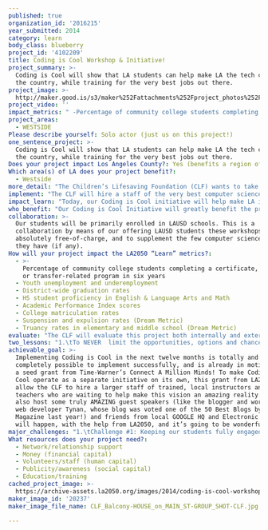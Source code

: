 ```yaml
---
published: true
organization_id: '2016215'
year_submitted: 2014
category: learn
body_class: blueberry
project_id: '4102209'
title: Coding is Cool Workshop & Initiative!
project_summary: >-
  Coding is Cool will show that LA students can help make LA the tech capital of
  the country, while training for the very best jobs out there.
project_image: >-
  http://maker.good.is/s3/maker%252Fattachments%252Fproject_photos%252Fimages%252F20237%252Fdisplay%252FCLF_Balcony-HOUSE_on_MAIN_ST-GROUP_SHOT-CLF.jpg=c570x385
project_video: ''
impact_metrics: " -Percentage of community college students completing a certificate, degree, or transfer-related program in six years AND  College matriculation rates: \r\nThis is already the primary goal of the CLF’s Care through College Program, under which Coding is Cool will be operating. We are certain that CIC will only further, positively impact and greatly increase our students’ college graduation rates. ALL of our students in our Care trough College Program who have graduated high school are currently attending college (usually starting with SMC.) Coding is Cool will maximize these metrics.\r\n -Youth unemployment and underemployment: Computer Science and programming, being able to build and create a killer app or computer game- this is the future career for young adults, and will impact any job or career in a positive way. (And did you know that skilled high school coders and computer engineer interns have earned over $5,000 per month?) Coding is Cool will not help them get “a” job, but get “the” job of the future in LA, if they want it. CIC will  offer them an unparalled and very competitive edge. \r\n-District-wide graduation rates: Coding is Cool will exponentially amp up our students’ creativity, curiosity and very specific skills in both math and science, simply by breaking down both the stigma and intimidation factors typically engendered by both of  these subjects. This in itself will greatly help raise high school grad levels in our districts-by allowing students to overcome their fears of succeeding in these subjects. (No more “I’m bad at math!” and “Science is so lame!” Nope!) Test scores will be higher, grades will greatly improve, and intellectual confidence will soar-these students will want to graduate and move forward.\r\n -HS student proficiency in English & Language Arts and Math \r\n AND Academic Performance Index scores: Ditto the above, with the additional bonus of adding intellectual confidence in ALL subjects by mastering computer programming. I mean, how many sixth-graders can build their own app? (The President can’t! even do that!)  The intellectual transformation will be so exciting to observe, and we cannot WAIT to experience and see it happening. Scores will be higher when learning about “difficult” subjects gets easier, updated, better.\r\n  -Suspension and expulsion rates  AND  \r\n Truancy rates in elementary and middle school :  CIC will add the confidence and desire of mastering advanced subjects-school where they'll EXCEL, NOT want to ditch out on!"
project_areas:
  - WESTSIDE
Please describe yourself: Solo actor (just us on this project!)
one_sentence_project: >-
  Coding is Cool will show that LA students can help make LA the tech capital of
  the country, while training for the very best jobs out there.
Does your project impact Los Angeles County?: Yes (benefits a region of LA County)
Which area(s) of LA does your project benefit?:
  - Westside
more_detail: "The Children’s Lifesaving Foundation (CLF) wants to take our Care through College Program Students to the next level with our newly created Coding is Cool Workshops and Initiative – to make computer science and programming cool, fun, highly teachable and accessible!  These workshops will further help to transform our at-risk students’ lives,  and help to position LA as the Tech Capital of the West Coast! \r\n\r\nCoding is Cool will teach the CLF’s very low-income, at-risk students enrolled in our Care through College Program in LA all about computer programming in a fun and highly engaging way. We will show them how to code and program, and show them how to create their very own computer app-a supreme academic edge. It's going to be AMAZING!"
implement: "The CLF will hire a staff of the very best computer science instructors who know how to engage and help stimulate the creativity of our middle-to-high-school age population of “low-income, at-risk” students- and inspire them to learn not only coding and programming basics and more- but how to create their very own apps in the process!  We want to enlighten our students to the fact that computer science is THE industry of the future- and that THEY- regardless of \r\nsocio-economic background, can help make LA into the next Silicone Valley!\r\nThe CLF will  also hire additional STEM-focused tutors, in order to further aid with the increasing interest and application in all levels of their math and science subjects, and to further inspire them to get excited about learning more about Math, Technology, Science, and make certain their GPA stays at not only an acceptable place- but at a highly competitive one.We are also calling this an “Initiative” because we also want to help remove the stigma of both intimidation and exclusion from learning about computer science- (It is NOT as hard as one thinks in today’s plugged-in world!) and that learning about it and how to do it IS cool, not geeky or difficult. Don’t bully something you know nothing about, and this is something we want to get across- just give this a chance, and see what happens!\r\n\r\n\r\n\r\n\r\n\r\n"
impact_learn: "Today, our Coding is Cool initiative will help make LA into the best place to learn because our Care through College students will be studying for the career of the future- the field of Computer Science. This initiative will not only make them MORE competitive and viable in the job market when they graduate college, but will help make LA the place where tech companies will want to expand and grow and find the best, most innovative programmers in the country. (Because here in LA, they start learning to code and to program as children and young teens!)\r\n\r\nBy 2050, the CLF sees LA as the second Silicone Valley, and having students coming from lower-income backgrounds being able to attain AMAZING jobs, right out of school (and earn up to three times the average salary!)  This would be a highly tremendous boost to the community on ALL levels- and we are EXCITED to see it become a reality!\r\n\r\nCoding is Cool Goals are Three-Fold: \r\n1. To allow the students on our Care through College Program (who are middle school to high school age, at-risk and primarily Latino youth in LA) access to actual Coding and Computer Programming Workshops- so that they may learn the fundamentals of computer science, coding and programming and building apps-culminating in creating their very own app at the end of the first year’s  CIC workshop.\r\n\r\n2. The CLF will hire a staff of awesome STEM tutors to instruct our students specifically in Science and Math- to demonstrate just how  fascinating these subjects truly are, to insure graduation rates and good college entry prospects, and- to further inspire and augment their interest in our new CIC workshops.\r\n\r\n3. The CLF will endeavor to inspire our students to think of a career completely outside of what they may ever have imagined- one in the fields of computer science and technology-and provide these future LA residents and taxpayers with the very means to have an impactful, meaningful, fulfilling and prosperous career.\r\n\r\nWe will also be connecting and hiring the best instructors to connect with our students, and give a fresh group of instructors the opportunity to impact an entire generation of young  Angelenos!"
who_benefit: "Our Coding is Cool Initiative will greatly benefit the primarily Latino, “at-risk,” and very, very low-income youth we serve in the Mar Vista, Palms, Venice and Culver City areas of Los Angeles. They all reside in LA county. The Census Bureau identifies them as  very, very low-income. These students are enrolled in LAUSD schools, and are a part of our larger Care through College Educational Program. A majority of these students are also a part of the CLF’s Vita Network, which allow their families to achieve more,  and to experience a far better quality of life in Los Angeles through our three Program Platforms. \r\n\r\nThis population is so in need of Coding is Cool for some very specific reasons:\r\n\r\n-In 2012, according to CollegeBoard.com. LESS THAN 3,000 Hispanic and African-American Students took the high school AP Computer Science Exam. This is a STAGGERING, and staggeringly SAD, fact. \r\n\r\nAccording to Forbes, Computer Science is the high-paid college degree. And according to NSF.gov. less than 2.4% of college students graduate with a degree in it! 9 out of 10 K-12 schools don’t even offer computer-programming classes, according to Code.org. \r\n\r\nAnd then there’s this, from Time.com’s own Keith Wagstaff: “If technology is the future, however, we are doing a woeful job of preparing our kids for it. Computer science is the only one of the STEM (science, technology, engineering and mathematics) fields that has actually seen a decrease in student participation over the last 20 years, from 25% of high school students to only 19%, according to a study by the National Center for Education Statistics. Take a look at the curriculum of many classes labeled “computer science” today, and you’ll find not much has changed from the days of dial-up modems. Most cover the basics: Learning how to type and use Microsoft Word and PowerPoint. “ (itals ours) Not encouraging!\r\n\r\nBut Coding is Cool can help change all of this, and change the entire trajectory of an at-risk child's young life and future career.\r\n\r\n\r\n"
collaboration: >-
  Our students will be primarily enrolled in LAUSD schools. This is a
  collaboration by means of our offering LAUSD students these workshops
  absolutely free-of-charge, and to supplement the few computer science classes
  they have (if any).
How will your project impact the LA2050 “Learn” metrics?:
  - >-
    Percentage of community college students completing a certificate, degree,
    or transfer-related program in six years
  - Youth unemployment and underemployment
  - District-wide graduation rates
  - HS student proficiency in English & Language Arts and Math
  - Academic Performance Index scores
  - College matriculation rates
  - Suspension and expulsion rates (Dream Metric)
  - Truancy rates in elementary and middle school (Dream Metric)
evaluate: "The CLF will evaluate this project both internally and externally. \r\nInternally, our staff will sit-in on all Coding is Cool Workshops, and survey the students monthly re: overall participation and specific engagement levels. We will also be rating their specific skill levels with monthly exams, which will be built into the workshop curriculum. \r\nExternally, we will have the instructors score the students’ progress (for our purposes only- we want to keep the classes non-competitive and free of external stressors), as well as the usability of the apps they create themselves. We will also have the instructors submit monthly evaluations of each student, so we may see their progress, and also help guide the instructors on who to focus on, in a more one-on-one way. We will have a monthly meeting with all of our new instructors, in order to pinpoint which students need more specific help and/or motivation to learn and move forward within the CIC workshop.\r\nAs this is a new project, the evaluation process will be absolutely crucial for us to make certain that is Coding is Cool is progressing as the CLF has envisioned it. We need that the project be feasible and valuable for our students to continue forward with-that they’re both learning intensely and enjoying it thoroughly- simultaneously.\r\n"
two_lessons: "1.\tTo NEVER  limit the opportunities, options and chances for this primarily Latino, at-risk and very low-income population of students. They deserve the VERY best, they can learn with the best, and they can BE the best. Our success stories are astounding- not because of us, but because of what our students are capable of dreaming of and going for in life.  Their confidence informs us, constantly, and we want to make sure they are prepared and know they can follow their dreams. We want our students to have as many extra advantages in life as possible, despite what their circumstances may be conveying.  CIC is one such incredible opportunity, and one that is not even offered in most local, private schools.\r\n2.\tWe have to be forward thinking for them, and computer science, not only as a career choice, but also as a practical application in any real-life situation (career-wise or life-wise!) gives one an edge that simply will never be diminished. We have learned that it is CRUCIAL for us to seek out as many as these innovative options as possible for our students- especially those that students in different districts or private schools may take for granted-to give them the academic edge that they need to progress through a college degree, and beyond.\r\n"
achievable_goal: >-
  Implementing Coding is Cool in the next twelve months is totally and
  completely possible to implement successfully, and is already in motion, with
  a seed grant from Time-Warner’s Connect A Million Minds! To make Coding is
  Cool operate as a separate initiative on its own, this grant from LA2050 will
  allow the CLF to hire a larger staff of trained, local instructors and
  teachers who are waiting to help make this vision an amazing reality. We will
  also host some truly AMAZING guest speakers (like the blogger and world-class
  web developer Tynan, whose blog was voted one of the 50 Best Blogs by TIME
  Magazine last year!) and friends from local GOOGLE HQ and Electronic Arts. It
  will happen, with the help from LA2050, and it’s going to be wonderful. 
major_challenges: "1.\tChallenge #1: Keeping our students fully engaged in our Coding is Cool Workshop: This challenge is very similar to  any other in K-12 education, of course. But, we feel that there is enough initial interest and enthusiasm from our instructors and staff, and since our students are so “plugged in” to begin with, it will hopefully override any initial resistance, and their curiosity will take over! However, we do plan to battle this, if it arises, with a Monthly Incentive Program.\r\n\r\n2.\tChallenge #2: Keeping the Workload  “Enough” (but not too much)\r\nThe CLF definitely wants the students to absorb absolutely everything they can from these Coding is Cool Workshops- but we want to be very careful that all regular and mandatory LAUSD class and homework is their primary priority, and any extra “homework” from Coding is Cool” can be done within the CIC Workshop itself. We don’t want to make these classes a burden; we want them to be fun and enlivening. Hopefully, with their new iPads, they will be able and willing to practice and work on coding and programming at home, when through with their regular homework, in their spare time. \r\n\r\nThat is the overall, main challenge for us within the context of this new workshop: To make certain our instructors are committed to be as both engaging and compassionate as teachers, as possible. \r\n\r\n\r\n\r\n"
What resources does your project need?:
  - Network/relationship support
  - Money (financial capital)
  - Volunteers/staff (human capital)
  - Publicity/awareness (social capital)
  - Education/training
cached_project_image: >-
  https://archive-assets.la2050.org/images/2014/coding-is-cool-workshop-initiative/maker.good.is/s3/maker%252Fattachments%252Fproject_photos%252Fimages%252F20237%252Fdisplay%252FCLF_Balcony-HOUSE_on_MAIN_ST-GROUP_SHOT-CLF.jpg=c570x385.jpg
maker_image_id: '20237'
maker_image_file_name: CLF_Balcony-HOUSE_on_MAIN_ST-GROUP_SHOT-CLF.jpg

---
```

